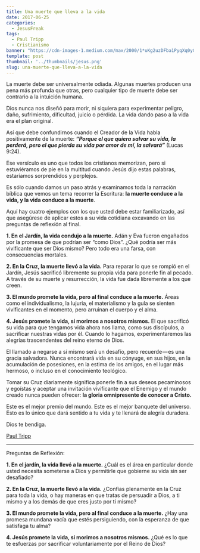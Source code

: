```yaml
---
title: Una muerte que lleva a la vida
date: 2017-06-25
categories:
  - JesusFreak
tags:
  - Paul Tripp
  - Cristianismo
banner: "https://cdn-images-1.medium.com/max/2000/1*uKg2uzDFba1PyqXq0yGwyw.jpeg"
template: post
thumbnail: '../thumbnails/jesus.png'
slug: una-muerte-que-lleva-a-la-vida
---
```


La muerte debe ser universalmente odiada. Algunas muertes producen una pena más profunda que otras, pero cualquier tipo de muerte debe ser contrario a la intuición humana.

Dios nunca nos diseñó para morir, ni siquiera para experimentar peligro, daño, sufrimiento, dificultad, juicio o pérdida. La vida dando paso a la vida era el plan original.

Así que debe confundirnos cuando el Creador de la Vida habla positivamente de la muerte: ***“Porque el que quiera salvar su vida, la perderá, pero el que pierda su vida por amor de mí, la salvará”*** (Lucas 9:24).

Ese versículo es uno que todos los cristianos memorizan, pero si estuviéramos de pie en la multitud cuando Jesús dijo estas palabras, estaríamos sorprendidos y perplejos.

Es sólo cuando damos un paso atrás y examinamos toda la narración bíblica que vemos un tema recorrer la Escritura: **la muerte conduce a la vida, y la vida conduce a la muerte**.

Aquí hay cuatro ejemplos con los que usted debe estar familiarizado, así que asegúrese de aplicar estos a su vida cotidiana excavando en las preguntas de reflexión al final.

**1. En el Jardín, la vida condujo a la muerte.** Adán y Eva fueron engañados por la promesa de que podrían ser “como Dios”. ¿Qué podría ser más vivificante que ser Dios mismo? Pero todo era una farsa, con consecuencias mortales.

**2. En la Cruz, la muerte llevó a la vida.** Para reparar lo que se rompió en el Jardín, Jesús sacrificó libremente su propia vida para ponerle fin al pecado. A través de su muerte y resurrección, la vida fue dada libremente a los que creen.

**3. El mundo promete la vida, pero al final conduce a la muerte.** Áreas como el individualismo, la lujuria, el materialismo y la gula se sienten vivificantes en el momento, pero arruinan el cuerpo y el alma.

**4. Jesús promete la vida, si morimos a nosotros mismos.** El que sacrificó su vida para que tengamos vida ahora nos llama, como sus discípulos, a sacrificar nuestras vidas por él. Cuando lo hagamos, experimentaremos las alegrías trascendentes del reino eterno de Dios.

El llamado a negarse a sí mismo será un desafío, pero recuerde — es una gracia salvadora. Nunca encontrará vida en su cónyuge, en sus hijos, en la acumulación de posesiones, en la estima de los amigos, en el lugar más hermoso, o incluso en el conocimiento teológico.

Tomar su Cruz diariamente significa ponerle fin a sus deseos pecaminosos y egoístas y aceptar una invitación vivificante que el Enemigo y el mundo creado nunca pueden ofrecer: **la gloria omnipresente de conocer a Cristo.**

Este es el mejor premio del mundo. Este es el mejor banquete del universo. Esto es lo único que dará sentido a tu vida y te llenará de alegría duradera.

Dios te bendiga.

[Paul Tripp](https://www.paultripp.com/)

* * *

Preguntas de Reflexión:

**1. En el jardín, la vida llevó a la muerte.** ¿Cuál es el área en particular donde usted necesita someterse a Dios y permitirle que gobierne su vida sin ser desafiado?

**2. En la Cruz, la muerte llevó a la vida.** ¿Confías plenamente en la Cruz para toda la vida, o hay maneras en que tratas de persuadir a Dios, a ti mismo y a los demás de que eres justo por ti mismo?

**3. El mundo promete la vida, pero al final conduce a la muerte.** ¿Hay una promesa mundana vacía que estés persiguiendo, con la esperanza de que satisfaga tu alma?

**4. Jesús promete la vida, si morimos a nosotros mismos.** ¿Qué es lo que te esfuerzas por sacrificar voluntariamente por el Reino de Dios?
